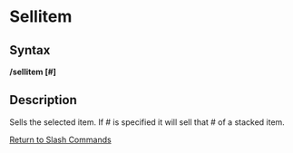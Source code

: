 # Sellitem

## Syntax

**/sellitem \[\#\]**

## Description

Sells the selected item. If \# is specified it will sell that \# of a stacked item.

[Return to Slash Commands](./)

